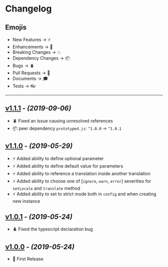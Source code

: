 # Changelog

## Emojis

- New Features -> :zap:
- Enhancements -> :star2:
- Breaking Changes -> :boom:
- Dependency Changes -> :package:
- Bugs -> :beetle:
- Pull Requests -> :book:
- Documents -> :mortar_board:
- Tests -> :eyeglasses:

---

## [v1.1.1](https://github.com/foxifyjs/i18n/releases/tag/v1.1.1) - _(2019-09-06)_

- :beetle: Fixed an issue causing unresolved references
- :package: peer dependency `prototyped.js`: `^1.0.0` -> `^1.0.1`

## [v1.1.0](https://github.com/foxifyjs/i18n/releases/tag/v1.1.0) - _(2019-05-29)_

- :zap: Added ability to define optional parameter
- :zap: Added ability to define default value for parameters
- :zap: Added ability to reference a translation inside another translation
- :zap: Added ability to choose one of [`ignore`, `warn`, `error`] severities for `setLocale` and `translate` method
- :zap: Added ability to set to strict mode both in `config` and when creating new instance

## [v1.0.1](https://github.com/foxifyjs/i18n/releases/tag/v1.0.1) - _(2019-05-24)_

- :beetle: Fixed the typescript declaration bug

## [v1.0.0](https://github.com/foxifyjs/i18n/releases/tag/v1.0.0) - _(2019-05-24)_

- :tada: First Release
